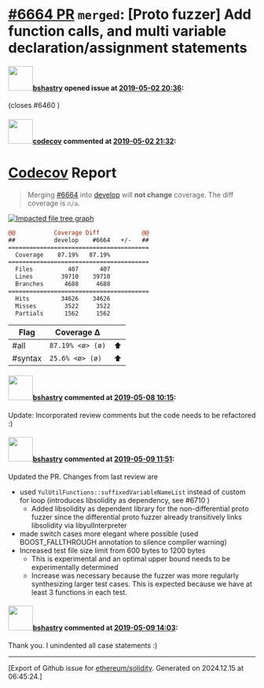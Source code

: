 # [\#6664 PR](https://github.com/ethereum/solidity/pull/6664) `merged`: [Proto fuzzer] Add function calls, and multi variable declaration/assignment statements

#### <img src="https://avatars.githubusercontent.com/u/2388185?v=4" width="50">[bshastry](https://github.com/bshastry) opened issue at [2019-05-02 20:36](https://github.com/ethereum/solidity/pull/6664):

(closes #6460 )

#### <img src="https://avatars.githubusercontent.com/in/254?v=4" width="50">[codecov](https://github.com/apps/codecov) commented at [2019-05-02 21:32](https://github.com/ethereum/solidity/pull/6664#issuecomment-488840034):

# [Codecov](https://codecov.io/gh/ethereum/solidity/pull/6664?src=pr&el=h1) Report
> Merging [#6664](https://codecov.io/gh/ethereum/solidity/pull/6664?src=pr&el=desc) into [develop](https://codecov.io/gh/ethereum/solidity/commit/c3a1c168d0e70523d203a8150f22036fb3f142e5?src=pr&el=desc) will **not change** coverage.
> The diff coverage is `n/a`.

[![Impacted file tree graph](https://codecov.io/gh/ethereum/solidity/pull/6664/graphs/tree.svg?width=650&token=87PGzVEwU0&height=150&src=pr)](https://codecov.io/gh/ethereum/solidity/pull/6664?src=pr&el=tree)

```diff
@@           Coverage Diff            @@
##           develop    #6664   +/-   ##
========================================
  Coverage    87.19%   87.19%           
========================================
  Files          407      407           
  Lines        39710    39710           
  Branches      4688     4688           
========================================
  Hits         34626    34626           
  Misses        3522     3522           
  Partials      1562     1562
```

| Flag | Coverage Δ | |
|---|---|---|
| #all | `87.19% <ø> (ø)` | :arrow_up: |
| #syntax | `25.6% <ø> (ø)` | :arrow_up: |

#### <img src="https://avatars.githubusercontent.com/u/2388185?v=4" width="50">[bshastry](https://github.com/bshastry) commented at [2019-05-08 10:15](https://github.com/ethereum/solidity/pull/6664#issuecomment-490431068):

Update: Incorporated review comments but the code needs to be refactored :)

#### <img src="https://avatars.githubusercontent.com/u/2388185?v=4" width="50">[bshastry](https://github.com/bshastry) commented at [2019-05-09 11:51](https://github.com/ethereum/solidity/pull/6664#issuecomment-490871617):

Updated the PR. Changes from last review are

- used `YulUtilFunctions::suffixedVariableNameList` instead of custom for loop (introduces libsolidity as dependency, see #6710 )
  - Added libsolidity as dependent library for the non-differential proto fuzzer since the differential proto fuzzer already transitively links libsolidity via libyulInterpreter
- made switch cases more elegant where possible (used BOOST_FALLTHROUGH annotation to silence compiler warning)
- Increased test file size limit from 600 bytes to 1200 bytes
  - This is experimental and an optimal upper bound needs to be experimentally determined
  - Increase was necessary because the fuzzer was more regularly synthesizing larger test cases. This is expected because we have at least 3 functions in each test.

#### <img src="https://avatars.githubusercontent.com/u/2388185?v=4" width="50">[bshastry](https://github.com/bshastry) commented at [2019-05-09 14:03](https://github.com/ethereum/solidity/pull/6664#issuecomment-490918518):

Thank you. I unindented all case statements :)


-------------------------------------------------------------------------------



[Export of Github issue for [ethereum/solidity](https://github.com/ethereum/solidity). Generated on 2024.12.15 at 06:45:24.]

